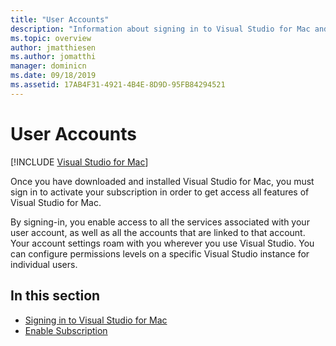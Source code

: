 ```yaml
---
title: "User Accounts"
description: "Information about signing in to Visual Studio for Mac and enabling subscriptions in Visual Studio for Mac"
ms.topic: overview
author: jmatthiesen
ms.author: jomatthi
manager: dominicn
ms.date: 09/18/2019
ms.assetid: 17AB4F31-4921-4B4E-8D9D-95FB84294521
---
```

# User Accounts

 [!INCLUDE [Visual Studio for Mac](~/includes/applies-to-version/vs-mac-only.md)]

Once you have downloaded and installed Visual Studio for Mac, you must sign in to activate your subscription in order to get access all features of Visual Studio for Mac.

By signing-in, you enable access to all the services associated with your user account, as well as all the accounts that are linked to that account. Your account settings roam with you wherever you use Visual Studio. You can configure permissions levels on a specific Visual Studio instance for individual users.

## In this section

* [Signing in to Visual Studio for Mac](signing-in.md)
* [Enable Subscription](enable-subscription.md)